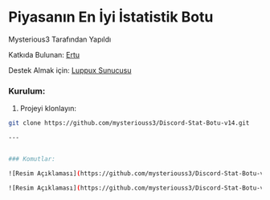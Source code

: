 <div align="left">
  <h1>Piyasanın En İyi İstatistik Botu</h1>
  <p>Mysterious3 Tarafından Yapıldı</p>
  
  <p>Katkıda Bulunan: <a href="https://github.com/ertucuk">Ertu</a></p>
  
  <p>Destek Almak için: <a href="https://discord.gg/luppux">Luppux Sunucusu</a></p>
</div>

### Kurulum:

1. Projeyi klonlayın:

```bash
git clone https://github.com/mysteriouss3/Discord-Stat-Botu-v14.git

---


### Komutlar:

![Resim Açıklaması](https://github.com/mysteriouss3/Discord-Stat-Botu-v14/assets/142053394/4818a8b9-3caa-43f4-8a7d-f4eba0a8029e)

![Resim Açıklaması](https://github.com/mysteriouss3/Discord-Stat-Botu-v14/assets/142053394/5a441357-7ebb-4e1d-8a0e-d9f9ef401ffe)
